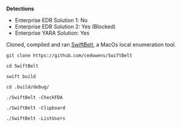 **Detections**
* Enterprise EDR Solution 1: No
* Enterprise EDR Solution 2: Yes (Blocked)
* Enterprise YARA Solution: Yes

Cloned, compiled and ran [SwiftBelt](https://github.com/cedowens/SwiftBelt), a MacOs local enumeration tool.

`git clone https://github.com/cedowens/SwiftBelt`

`cd SwiftBelt`

`swift build`

`cd .build/debug/`

`./SwiftBelt -CheckFDA`

`./SwiftBelt -Clipboard`

`./SwiftBelt -ListUsers`